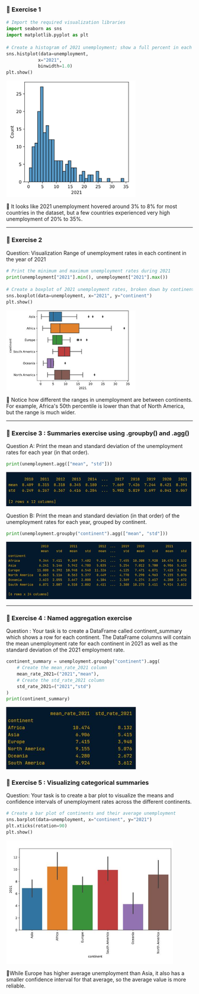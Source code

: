 ### 🔹 Exercise 1
```python
# Import the required visualization libraries
import seaborn as sns
import matplotlib.pyplot as plt

# Create a histogram of 2021 unemployment; show a full percent in each bin
sns.histplot(data=unemployment,
            x="2021",
            binwidth=1.0)
plt.show()
```

<left>
  <img src="unemployment in 2021.JPG" width="350">
</left>

📌 It looks like 2021 unemployment hovered around 3% to 8% for most countries in the dataset, but a few countries experienced very high unemployment of 20% to 35%.

---

### 🔹 Exercise 2

Question: Visualization Range of unemployment rates in each continent in the year of 2021 

```python
# Print the minimum and maximum unemployment rates during 2021
print(unemployment["2021"].min(), unemployment["2021"].max())

# Create a boxplot of 2021 unemployment rates, broken down by continent
sns.boxplot(data=unemployment, x="2021", y="continent")
plt.show()
```

<left>
  <img src="continent by year.JPG" width="350">
</left>

📌 Notice how different the ranges in unemployment are between continents. For example, Africa's 50th percentile is lower than that of North America, but the range is much wider.

---

### 🔹 Exercise 3 : Summaries exercise using .groupby() and .agg()

Question A: 
Print the mean and standard deviation of the unemployment rates for each year (in that order).

```python
print(unemployment.agg(["mean", "std"]))
```

<left>
  <img src="meanstd.JPG" width="500">
</left>

Question B: 
Print the mean and standard deviation (in that order) of the unemployment rates for each year, grouped by continent.

```python
print(unemployment.groupby("continent").agg(["mean", "std"]))
```

<left>
  <img src="meanstd2.JPG" width="500">
</left>

---

### 🔹 Exercise 4 : Named aggregation exercise

Question : 
Your task is to create a DataFrame called continent_summary which shows a row for each continent. The DataFrame columns will contain the mean unemployment rate for each continent in 2021 as well as the standard deviation of the 2021 employment rate. 

```python
continent_summary = unemployment.groupby("continent").agg(
    # Create the mean_rate_2021 column
    mean_rate_2021=("2021","mean"),
    # Create the std_rate_2021 column
    std_rate_2021=("2021","std")
)
print(continent_summary)
```

<left>
  <img src="meanstd3.JPG" width="350">
</left>

### 🧩 Exercise 5 : Visualizing categorical summaries

Question: Your task is to create a bar plot to visualize the means and confidence intervals of unemployment rates across the different continents.

```python
# Create a bar plot of continents and their average unemployment
sns.barplot(data=unemployment, x="continent", y="2021")
plt.xticks(rotation=90)
plt.show()
```

<left>
  <img src="plot1.JPG" width="450">
</left>

🔑While Europe has higher average unemployment than Asia, it also has a smaller confidence interval for that average, so the average value is more reliable.





